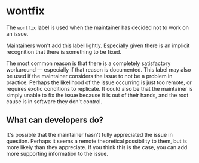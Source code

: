 # wontfix

The `wontfix` label is used when the maintainer has decided not to work on an issue.

Maintainers won't add this label lightly. Especially given there is an implicit recognition that there is something to be fixed.

The most common reason is that there is a completely satisfactory workaround &mdash; especially if that reason is documented.
This label may also be used if the maintainer considers the issue to not be a problem in practice.
Perhaps the likelihood of the issue occurring is just too remote, or requires exotic conditions to replicate.
It could also be that the maintainer is simply unable to fix the issue because it is out of their hands, and the root cause is in software they don't control.

## What can developers do?

It's possible that the maintainer hasn't fully appreciated the issue in question.
Perhaps it seems a remote theoretical possibility to them, but is more likely than they appreciate.
If you think this is the case, you can add more supporting information to the issue.
